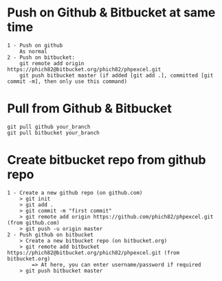 # Push on Github & Bitbucket at same time
    1 - Push on github
        As normal
    2 - Push on bitbucket:
        git remote add origin https://phich82@bitbucket.org/phich82/phpexcel.git
        git push bitbucket master (if added [git add .], committed [git commit -m], then only use this command)

# Pull from Github & Bitbucket
    git pull github your_branch
    git pull bitbucket your_branch

# Create bitbucket repo from github repo
    1 - Create a new github repo (on github.com)
        > git init
        > git add .
        > git commit -m "first commit"
        > git remote add origin https://github.com/phich82/phpexcel.git (from github.com)
        > git push -u origin master
    2 - Push github on bitbucket
        > Create a new bitbucket repo (on bitbucket.org)
        > git remote add bitbucket https://phich82@bitbucket.org/phich82/phpexcel.git (from bitbucket.org)
            => At here, you can enter username/password if required
        > git push bitbucket master
